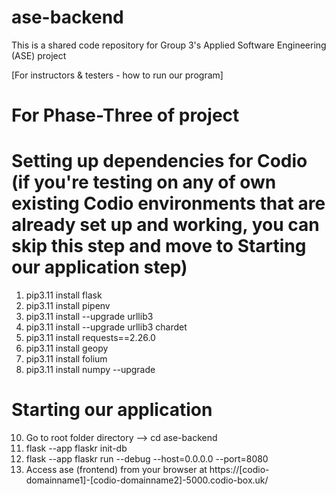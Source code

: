 # ase-backend
This is a shared code repository for Group 3's Applied Software Engineering (ASE) project

[For instructors & testers - how to run our program]

# For Phase-Three of project
# Setting up dependencies for Codio (if you're testing on any of own existing Codio environments that are already set up and working, you can skip this step and move to Starting our application step)
1. pip3.11 install flask
2. pip3.11 install pipenv
3. pip3.11 install --upgrade urllib3
4. pip3.11 install --upgrade urllib3 chardet
5. pip3.11 install requests==2.26.0
6. pip3.11 install geopy
7. pip3.11 install folium
8. pip3.11 install numpy --upgrade

# Starting our application
10. Go to root folder directory --> cd ase-backend
11. flask --app flaskr init-db
12. flask --app flaskr run --debug --host=0.0.0.0 --port=8080
13. Access ase (frontend) from your browser at https://[codio-domainname1]-[codio-domainname2]-5000.codio-box.uk/

